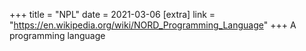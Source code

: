 +++
title = "NPL"
date = 2021-03-06
[extra]
link = "https://en.wikipedia.org/wiki/NORD_Programming_Language"
+++
A programming language

